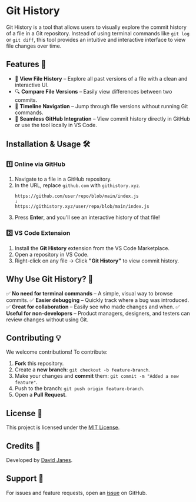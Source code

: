 # Git History

Git History is a tool that allows users to visually explore the commit history of a file in a Git repository. Instead of using terminal commands like `git log` or `git diff`, this tool provides an intuitive and interactive interface to view file changes over time.

## Features 🚀
- 📜 **View File History** – Explore all past versions of a file with a clean and interactive UI.
- 🔍 **Compare File Versions** – Easily view differences between two commits.
- 📅 **Timeline Navigation** – Jump through file versions without running Git commands.
- 🔗 **Seamless GitHub Integration** – View commit history directly in GitHub or use the tool locally in VS Code.

## Installation & Usage 🛠️
### 1️⃣ Online via GitHub
1. Navigate to a file in a GitHub repository.
2. In the URL, replace `github.com` with `githistory.xyz`.
   ```
   https://github.com/user/repo/blob/main/index.js  
   ↓  
   https://githistory.xyz/user/repo/blob/main/index.js
   ```
3. Press **Enter**, and you'll see an interactive history of that file!

### 2️⃣ VS Code Extension
1. Install the **Git History** extension from the VS Code Marketplace.
2. Open a repository in VS Code.
3. Right-click on any file → Click **"Git History"** to view commit history.

## Why Use Git History? 🤔
✅ **No need for terminal commands** – A simple, visual way to browse commits.
✅ **Easier debugging** – Quickly track where a bug was introduced.
✅ **Great for collaboration** – Easily see who made changes and when.
✅ **Useful for non-developers** – Product managers, designers, and testers can review changes without using Git.

## Contributing 💡
We welcome contributions! To contribute:
1. **Fork** this repository.
2. Create a **new branch**: `git checkout -b feature-branch`.
3. Make your changes and **commit** them: `git commit -m "Added a new feature"`.
4. Push to the branch: `git push origin feature-branch`.
5. Open a **Pull Request**.

## License 📜
This project is licensed under the [MIT License](LICENSE).

## Credits 🙌
Developed by [David Janes](https://github.com/davidjan3).

## Support 💬
For issues and feature requests, open an [issue](https://github.com/davidjan3/githistory/issues) on GitHub.
